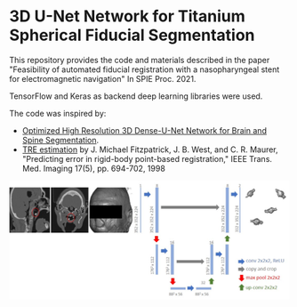 # 3D U-Net Network for Titanium Spherical Fiducial Segmentation

This repository provides the code and materials described in the paper "Feasibility of automated fiducial registration with a nasopharyngeal stent for electromagnetic navigation" In SPIE Proc. 2021.

TensorFlow and Keras as backend deep learning libraries were used.

The code was inspired by: 
 - [Optimized High Resolution 3D Dense-U-Net Network for Brain and Spine Segmentation](https://github.com/mrkolarik/3D-brain-segmentation).
 - [TRE estimation](https://github.com/mregodic/spie21/TRE_Fitzpatrick.py) by J. Michael Fitzpatrick, J. B. West, and C. R. Maurer, "Predicting error in rigid-body point-based registration," IEEE Trans. Med. Imaging 17(5), pp. 694-702, 1998
  
 ![Alt text](/images/unet.jpg?raw=true)

 